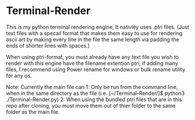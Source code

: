 # Terminal-Render
This is my python terminal rendering engine, It nativley uses .ptri files. (Just text files with a specail format that makes them easy to use for rendering ascii art by making every line in the file the same length via padding the ends of shorter lines with spaces.)

When using ptri-format, you must already have any text file you wish to render with this engine have the filename extention ptri, if adding many files, I recommend using Power rename for windows or bulk rename utility for any os.

Note:
Currently the main file can
1: Only be run from the command line, when in the same directory as the file (i.e. [~/Terminal-Render/]$ python3 ./Terminal-Render.py)
2: When using the bundled ptri files that are in this repo after cloning, you must move them out of thier folder to the same folder as the main file.
